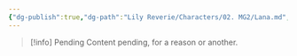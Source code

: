 ```yaml
---
{"dg-publish":true,"dg-path":"Lily Reverie/Characters/02. MG2/Lana.md","permalink":"/lily-reverie/characters/02-mg-2/lana/","created":"2024-01-20T03:12:51.328-03:00","updated":"2024-01-20T04:32:27.813-03:00"}
---
```



>[!info] Pending
>Content pending, for a reason or another.